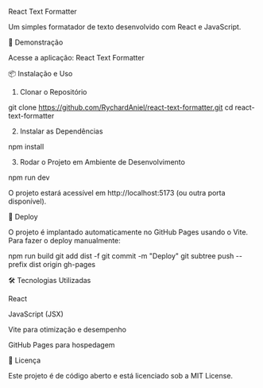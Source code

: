 React Text Formatter



Um simples formatador de texto desenvolvido com React e JavaScript.

🚀 Demonstração

Acesse a aplicação: React Text Formatter

📦 Instalação e Uso

1. Clonar o Repositório

git clone https://github.com/RychardAniel/react-text-formatter.git
cd react-text-formatter

2. Instalar as Dependências

npm install

3. Rodar o Projeto em Ambiente de Desenvolvimento

npm run dev

O projeto estará acessível em http://localhost:5173 (ou outra porta disponível).

🚀 Deploy

O projeto é implantado automaticamente no GitHub Pages usando o Vite. Para fazer o deploy manualmente:

npm run build
git add dist -f
git commit -m "Deploy"
git subtree push --prefix dist origin gh-pages

🛠️ Tecnologias Utilizadas

React

JavaScript (JSX)

Vite para otimização e desempenho

GitHub Pages para hospedagem


📜 Licença

Este projeto é de código aberto e está licenciado sob a MIT License.
